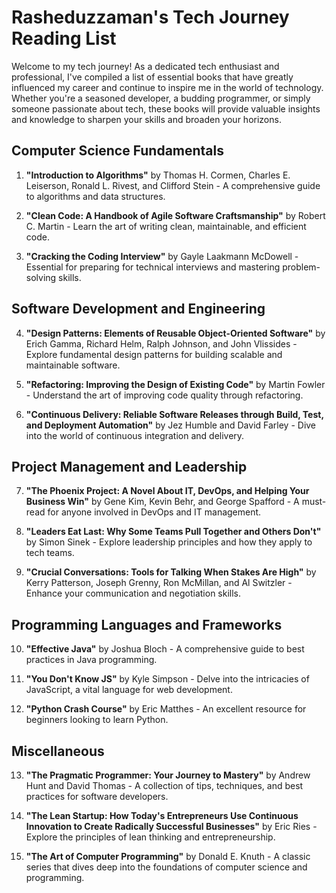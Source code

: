 # Rasheduzzaman's Tech Journey Reading List

Welcome to my tech journey! As a dedicated tech enthusiast and professional, I've compiled a list of essential books that have greatly influenced my career and continue to inspire me in the world of technology. Whether you're a seasoned developer, a budding programmer, or simply someone passionate about tech, these books will provide valuable insights and knowledge to sharpen your skills and broaden your horizons.

## Computer Science Fundamentals

1. **"Introduction to Algorithms"** by Thomas H. Cormen, Charles E. Leiserson, Ronald L. Rivest, and Clifford Stein - A comprehensive guide to algorithms and data structures.

2. **"Clean Code: A Handbook of Agile Software Craftsmanship"** by Robert C. Martin - Learn the art of writing clean, maintainable, and efficient code.

3. **"Cracking the Coding Interview"** by Gayle Laakmann McDowell - Essential for preparing for technical interviews and mastering problem-solving skills.

## Software Development and Engineering

4. **"Design Patterns: Elements of Reusable Object-Oriented Software"** by Erich Gamma, Richard Helm, Ralph Johnson, and John Vlissides - Explore fundamental design patterns for building scalable and maintainable software.

5. **"Refactoring: Improving the Design of Existing Code"** by Martin Fowler - Understand the art of improving code quality through refactoring.

6. **"Continuous Delivery: Reliable Software Releases through Build, Test, and Deployment Automation"** by Jez Humble and David Farley - Dive into the world of continuous integration and delivery.

## Project Management and Leadership

7. **"The Phoenix Project: A Novel About IT, DevOps, and Helping Your Business Win"** by Gene Kim, Kevin Behr, and George Spafford - A must-read for anyone involved in DevOps and IT management.

8. **"Leaders Eat Last: Why Some Teams Pull Together and Others Don't"** by Simon Sinek - Explore leadership principles and how they apply to tech teams.

9. **"Crucial Conversations: Tools for Talking When Stakes Are High"** by Kerry Patterson, Joseph Grenny, Ron McMillan, and Al Switzler - Enhance your communication and negotiation skills.

## Programming Languages and Frameworks

10. **"Effective Java"** by Joshua Bloch - A comprehensive guide to best practices in Java programming.

11. **"You Don't Know JS"** by Kyle Simpson - Delve into the intricacies of JavaScript, a vital language for web development.

12. **"Python Crash Course"** by Eric Matthes - An excellent resource for beginners looking to learn Python.

## Miscellaneous

13. **"The Pragmatic Programmer: Your Journey to Mastery"** by Andrew Hunt and David Thomas - A collection of tips, techniques, and best practices for software developers.

14. **"The Lean Startup: How Today's Entrepreneurs Use Continuous Innovation to Create Radically Successful Businesses"** by Eric Ries - Explore the principles of lean thinking and entrepreneurship.

15. **"The Art of Computer Programming"** by Donald E. Knuth - A classic series that dives deep into the foundations of computer science and programming.
 
